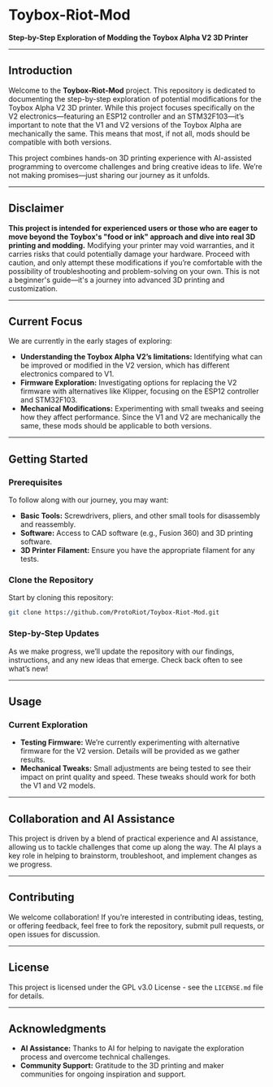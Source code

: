 
# **Toybox-Riot-Mod**
**Step-by-Step Exploration of Modding the Toybox Alpha V2 3D Printer**

---

## **Introduction**

Welcome to the **Toybox-Riot-Mod** project. This repository is dedicated to documenting the step-by-step exploration of potential modifications for the Toybox Alpha V2 3D printer. While this project focuses specifically on the V2 electronics—featuring an ESP12 controller and an STM32F103—it’s important to note that the V1 and V2 versions of the Toybox Alpha are mechanically the same. This means that most, if not all, mods should be compatible with both versions.

This project combines hands-on 3D printing experience with AI-assisted programming to overcome challenges and bring creative ideas to life. We’re not making promises—just sharing our journey as it unfolds.

---

## **Disclaimer**

**This project is intended for experienced users or those who are eager to move beyond the Toybox's "food or ink" approach and dive into real 3D printing and modding.** Modifying your printer may void warranties, and it carries risks that could potentially damage your hardware. Proceed with caution, and only attempt these modifications if you’re comfortable with the possibility of troubleshooting and problem-solving on your own. This is not a beginner's guide—it's a journey into advanced 3D printing and customization.

---

## **Current Focus**

We are currently in the early stages of exploring:

- **Understanding the Toybox Alpha V2’s limitations:** Identifying what can be improved or modified in the V2 version, which has different electronics compared to V1.
- **Firmware Exploration:** Investigating options for replacing the V2 firmware with alternatives like Klipper, focusing on the ESP12 controller and STM32F103.
- **Mechanical Modifications:** Experimenting with small tweaks and seeing how they affect performance. Since the V1 and V2 are mechanically the same, these mods should be applicable to both versions.

---

## **Getting Started**

### **Prerequisites**

To follow along with our journey, you may want:

- **Basic Tools:** Screwdrivers, pliers, and other small tools for disassembly and reassembly.
- **Software:** Access to CAD software (e.g., Fusion 360) and 3D printing software.
- **3D Printer Filament:** Ensure you have the appropriate filament for any tests.

### **Clone the Repository**

Start by cloning this repository:

```bash
git clone https://github.com/ProtoRiot/Toybox-Riot-Mod.git
```

### **Step-by-Step Updates**

As we make progress, we’ll update the repository with our findings, instructions, and any new ideas that emerge. Check back often to see what’s new!

---

## **Usage**

### **Current Exploration**

- **Testing Firmware:** We’re currently experimenting with alternative firmware for the V2 version. Details will be provided as we gather results.
- **Mechanical Tweaks:** Small adjustments are being tested to see their impact on print quality and speed. These tweaks should work for both the V1 and V2 models.

---

## **Collaboration and AI Assistance**

This project is driven by a blend of practical experience and AI assistance, allowing us to tackle challenges that come up along the way. The AI plays a key role in helping to brainstorm, troubleshoot, and implement changes as we progress.

---

## **Contributing**

We welcome collaboration! If you’re interested in contributing ideas, testing, or offering feedback, feel free to fork the repository, submit pull requests, or open issues for discussion.

---

## **License**

This project is licensed under the GPL v3.0 License - see the `LICENSE.md` file for details.

---

## **Acknowledgments**

- **AI Assistance:** Thanks to AI for helping to navigate the exploration process and overcome technical challenges.
- **Community Support:** Gratitude to the 3D printing and maker communities for ongoing inspiration and support.
